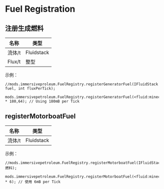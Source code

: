 # Fuel Registration

## 注册生成燃料

| 名称     | 类型         |
| ------ | ---------- |
| 流体/t   | Fluidstack |
| Flux/t | 整型         |

示例：
```ZenScript
//mods.immersiveproleum.FuelRegistry.registerGeneratorFuel(IFluidStack fuel, int fluxPerTick);

mods.immersivepetroleum.FuelRegistry.registerGeneratorFuel(<fluid:minecraft:water> * 180,64); // Using 180mB per Tick
```

## registerMotorboatFuel

| 名称   | 类型         |
| ---- | ---------- |
| 流体/t | Fluidstack |

示例：
```ZenScript
//mods.immersivepetroleum.FuelRegistry.registerMotorboatFuel(IFluidStack 燃料);

mods.immersivepetroleum.FuelRegistry.registerMotorboatFuel(<fluid:minecraft:water> * 6); // 使用 6mB per Tick
```
